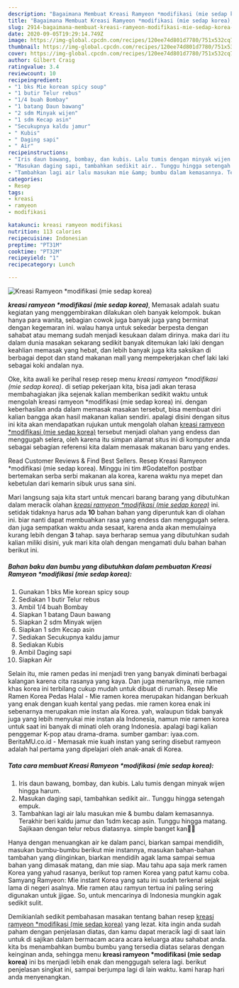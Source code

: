 ```yaml
---
description: "Bagaimana Membuat Kreasi Ramyeon *modifikasi (mie sedap korea), Enak Banget"
title: "Bagaimana Membuat Kreasi Ramyeon *modifikasi (mie sedap korea), Enak Banget"
slug: 2914-bagaimana-membuat-kreasi-ramyeon-modifikasi-mie-sedap-korea-enak-banget
date: 2020-09-05T19:29:14.749Z
image: https://img-global.cpcdn.com/recipes/120ee74d801d7780/751x532cq70/kreasi-ramyeon-modifikasi-mie-sedap-korea-foto-resep-utama.jpg
thumbnail: https://img-global.cpcdn.com/recipes/120ee74d801d7780/751x532cq70/kreasi-ramyeon-modifikasi-mie-sedap-korea-foto-resep-utama.jpg
cover: https://img-global.cpcdn.com/recipes/120ee74d801d7780/751x532cq70/kreasi-ramyeon-modifikasi-mie-sedap-korea-foto-resep-utama.jpg
author: Gilbert Craig
ratingvalue: 3.4
reviewcount: 10
recipeingredient:
- "1 bks Mie korean spicy soup"
- "1 butir Telur rebus"
- "1/4 buah Bombay"
- "1 batang Daun bawang"
- "2 sdm Minyak wijen"
- "1 sdm Kecap asin"
- "Secukupnya kaldu jamur"
- " Kubis"
- " Daging sapi"
- " Air"
recipeinstructions:
- "Iris daun bawang, bombay, dan kubis. Lalu tumis dengan minyak wijen hingga harum."
- "Masukan daging sapi, tambahkan sedikit air.. Tunggu hingga setengah empuk."
- "Tambahkan lagi air lalu masukan mie &amp; bumbu dalam kemasannya. Terakhir beri kaldu jamur dan 1sdm kecap asin. Tunggu hingga matang. Sajikaan dengan telur rebus diatasnya. simple banget kan🍲🤭"
categories:
- Resep
tags:
- kreasi
- ramyeon
- modifikasi

katakunci: kreasi ramyeon modifikasi 
nutrition: 113 calories
recipecuisine: Indonesian
preptime: "PT31M"
cooktime: "PT32M"
recipeyield: "1"
recipecategory: Lunch

---
```



![Kreasi Ramyeon *modifikasi (mie sedap korea)](https://img-global.cpcdn.com/recipes/120ee74d801d7780/751x532cq70/kreasi-ramyeon-modifikasi-mie-sedap-korea-foto-resep-utama.jpg)

<b><i>kreasi ramyeon *modifikasi (mie sedap korea)</i></b>, Memasak adalah suatu kegiatan yang menggembirakan dilakukan oleh banyak kelompok. bukan hanya para wanita, sebagian cowok juga banyak juga yang berminat dengan kegemaran ini. walau hanya untuk sekedar berpesta dengan sahabat atau memang sudah menjadi kesukaan dalam dirinya. maka dari itu dalam dunia masakan sekarang sedikit banyak ditemukan laki laki dengan keahlian memasak yang hebat, dan lebih banyak juga kita saksikan di berbagai depot dan stand makanan mall yang mempekerjakan chef laki laki sebagai koki andalan nya.

Oke, kita awali ke perihal resep resep menu <i>kreasi ramyeon *modifikasi (mie sedap korea)</i>. di setiap pekerjaan kita, bisa jadi akan terasa membahagiakan jika sejenak kalian memberikan sedikit waktu untuk mengolah kreasi ramyeon *modifikasi (mie sedap korea) ini. dengan keberhasilan anda dalam memasak masakan tersebut, bisa membuat diri kalian bangga akan hasil makanan kalian sendiri. apalagi disini dengan situs ini kita akan mendapatkan rujukan untuk mengolah olahan <u>kreasi ramyeon *modifikasi (mie sedap korea)</u> tersebut menjadi olahan yang endess dan menggugah selera, oleh karena itu simpan alamat situs ini di komputer anda sebagai sebagian referensi kita dalam memasak makanan baru yang endes.

Read Customer Reviews &amp; Find Best Sellers. Resep Kreasi Ramyeon *modifikasi (mie sedap korea). Minggu ini tim #Godatelfon postbar bertemakan serba serbi makanan ala korea, karena waktu nya mepet dan kebetulan dari kemarin sibuk urus sana sini.


Mari langsung saja kita start untuk mencari barang barang yang dibutuhkan dalam meracik olahan <u><i>kreasi ramyeon *modifikasi (mie sedap korea)</i></u> ini. setidak tidaknya harus ada <b>10</b> bahan bahan yang diperuntuk kan di olahan ini. biar nanti dapat membuahkan rasa yang endess dan menggugah selera. dan juga sempatkan waktu anda sesaat, karena anda akan memulainya kurang lebih dengan <b>3</b> tahap. saya berharap semua yang dibutuhkan sudah kalian miliki disini, yuk mari kita olah dengan mengamati dulu bahan bahan berikut ini.

<!--inarticleads1-->

##### Bahan baku dan bumbu yang dibutuhkan dalam pembuatan Kreasi Ramyeon *modifikasi (mie sedap korea):

1. Gunakan 1 bks Mie korean spicy soup
1. Sediakan 1 butir Telur rebus
1. Ambil 1/4 buah Bombay
1. Siapkan 1 batang Daun bawang
1. Siapkan 2 sdm Minyak wijen
1. Siapkan 1 sdm Kecap asin
1. Sediakan Secukupnya kaldu jamur
1. Sediakan  Kubis
1. Ambil  Daging sapi
1. Siapkan  Air


Selain itu, mie ramen pedas ini menjadi tren yang banyak diminati berbagai kalangan karena cita rasanya yang kaya. Dan juga menariknya, mie ramen khas korea ini terbilang cukup mudah untuk dibuat di rumah. Resep Mie Ramen Korea Pedas Halal - Mie ramen korea merupakan hidangan berkuah yang enak dengan kuah kental yang pedas. mie ramen korea enak ini sebenarnya merupakan mie instan ala Korea. yah, walaupun tidak banyak juga yang lebih menyukai mie instan ala Indonesia, namun mie ramen korea untuk saat ini banyak di minati oleh orang Indonesia. apalagi bagi kalian penggemar K-pop atau drama-drama. sumber gambar: iyaa.com. BeritaMU.co.id - Memasak mie kuah instan yang sering disebut ramyeon adalah hal pertama yang dipelajari oleh anak-anak di Korea. 

<!--inarticleads2-->

##### Tata cara membuat Kreasi Ramyeon *modifikasi (mie sedap korea):

1. Iris daun bawang, bombay, dan kubis. Lalu tumis dengan minyak wijen hingga harum.
1. Masukan daging sapi, tambahkan sedikit air.. Tunggu hingga setengah empuk.
1. Tambahkan lagi air lalu masukan mie &amp; bumbu dalam kemasannya. Terakhir beri kaldu jamur dan 1sdm kecap asin. Tunggu hingga matang. Sajikaan dengan telur rebus diatasnya. simple banget kan🍲🤭


Hanya dengan menuangkan air ke dalam panci, biarkan sampai mendidih, masukan bumbu-bumbu berikut mie instannya, masukan bahan-bahan tambahan yang diinginkan, biarkan mendidih agak lama sampai semua bahan yang dimasak matang, dan mie siap. Mau tahu apa saja merk ramen Korea yang yahud rasanya, berikut top ramen Korea yang patut kamu coba. Samyang Ramyeon: Mie instant Korea yang satu ini sudah terkenal sejak lama di negeri asalnya. Mie ramen atau ramyun tertua ini paling sering digunakan untuk jjigae. So, untuk mencarinya di Indonesia mungkin agak sedikit sulit. 

Demikianlah sedikit pembahasan masakan tentang bahan resep <u>kreasi ramyeon *modifikasi (mie sedap korea)</u> yang lezat. kita ingin anda sudah paham dengan penjelasan diatas, dan kamu dapat meracik lagi di saat lain untuk di sajikan dalam bermacam acara acara keluarga atau sahabat anda. kita bs menambahkan bumbu bumbu yang tersedia diatas selaras dengan keinginan anda, sehingga menu <b>kreasi ramyeon *modifikasi (mie sedap korea)</b> ini bs menjadi lebih enak dan menggugah selera lagi. berikut penjelasan singkat ini, sampai berjumpa lagi di lain waktu. kami harap hari anda menyenangkan.
